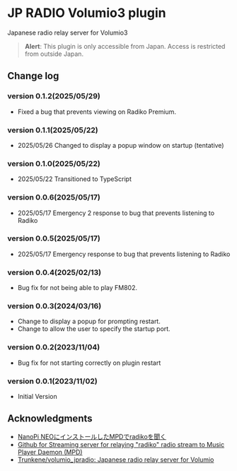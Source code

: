 # JP RADIO Volumio3 plugin
Japanese radio relay server for Volumio3

> **Alert**: This plugin is only accessible from Japan. Access is restricted from outside Japan.

## Change log
### version 0.1.2(2025/05/29)
+ Fixed a bug that prevents viewing on Radiko Premium.
### version 0.1.1(2025/05/22)
+ 2025/05/26 Changed to display a popup window on startup (tentative)
### version 0.1.0(2025/05/22)
+ 2025/05/22 Transitioned to TypeScript
### version 0.0.6(2025/05/17)
+ 2025/05/17 Emergency 2 response to bug that prevents listening to Radiko
### version 0.0.5(2025/05/17)
+ 2025/05/17 Emergency response to bug that prevents listening to Radiko
### version 0.0.4(2025/02/13)
* Bug fix for not being able to play FM802.
### version 0.0.3(2024/03/16)
* Change to display a popup for prompting restart.
* Change to allow the user to specify the startup port.
### version 0.0.2(2023/11/04)
* Bug fix for not starting correctly on plugin restart
### version 0.0.1(2023/11/02)
* Initial Version

## Acknowledgments
* [NanoPi NEOにインストールしたMPDでradikoを聞く](http://burro.hatenablog.com/entry/2019/02/16/175836)
* [Github for Streaming server for relaying "radiko" radio stream to Music Player Daemon (MPD)](https://github.com/burrocargado/RadioRelayServer)
* [Trunkene/volumio_jpradio: Japanese radio relay server for Volumio](https://github.com/Trunkene/volumio_jpradio)